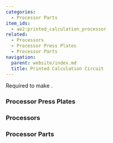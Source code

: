 ```yaml
---
categories:
  - Processor Parts
item_ids:
  - ae2:printed_calculation_processor
related:
  - Processors
  - Processor Press Plates
  - Processor Parts
navigation:
  parent: website/index.md
  title: Printed Calculation Circuit
---
```


Required to make <ItemLink
id="calculation_processor"/>.

<RecipeFor id="printed_calculation_processor" />

### Processor Press Plates

<CategoryIndex category="Processor Press Plates" />

### Processors

<CategoryIndex category="Processors" />

### Processor Parts

<CategoryIndex category="Processor Parts" />
